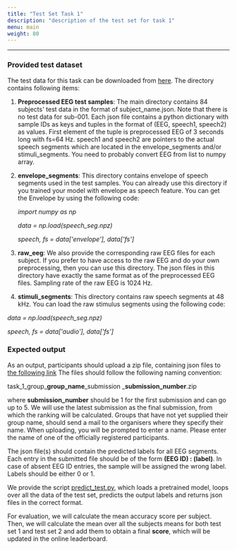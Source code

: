 ```yaml
---
title: "Test Set Task 1"
description: "description of the test set for task 1"
menu: main
weight: 80
---
```


---

### Provided test dataset

The test data for this task can be downloaded from [here](https://path).
The directory contains following items:
1) **Preprocessed EEG test samples**: The main directory contains 84 subjects' test data in the format 
of subject_name.json. Note that there is no test data for sub-001. Each json file contains a python dictionary with 
sample IDs as keys and tuples in the format of (EEG, speech1, speech2) as values. First element of the tuple is preprocessed
EEG of 3 seconds long with fs=64 Hz. speech1 and speech2 are pointers to the actual speech segments which are located 
in the envelope_segments and/or stimuli_segments. You need to probably convert EEG from list to numpy array.

2) **envelope_segments**: This directory contains envelope of speech segments used in the test samples. You can already use this 
directory if you trained your model with envelope as speech feature. You can get the Envelope by using the following code:

    *import numpy as np*
    
    *data = np.load(speech_seg.npz)*
    
    *speech, fs = data['envelope'], data['fs']*

3) **raw_eeg**: We also provide the corresponding raw EEG files for each subject. If you prefer to have access
to the raw EEG and do your own preprocessing, then you can use this directory. The json files in this directory have exactly
the same format as of the preprocessed EEG files. Sampling rate of the raw EEG is 1024 Hz.

4) **stimuli_segments**: This directory contains raw speech segments at 48 kHz. You can load the raw stimulus segments
using the following code:

*data = np.load(speech_seg.npz)*

*speech, fs = data['audio'], data['fs']*



### Expected output 

 As an output, participants should upload a zip file, containing json files to [the following link](https://kuleuven-my.sharepoint.com/:f:/g/personal/lies_bollens_kuleuven_be/EqTaLSL7EQ5EtDgSf-W844QBKuAbvuJoagzaVBZEtDx7Dw)
 The files should follow the following naming convention: 
 
 task_1_group_**group_name**_submission _**submission_number**.zip
 
 where **submission_number** should be 1 for 
 the first submission and can go up to 5. We will use the latest submission as the final submission, from which the ranking will be calculated. Groups that have not yet supplied their group name, should send a mail to the
 organisers where they specify their name. When uploading, you will be prompted to enter a name. Please enter the name of one of the officially registered participants. 
 
The json file(s) should contain the predicted labels for all EEG segments. Each entry in the submitted file should be of the form **(EEG ID) : (label)**. In case of absent EEG
ID entries, the sample will be assigned the wrong label. Labels should be either 0 or 1. 

We provide the script [predict_test.py](https://github.com/exporl/auditory-eeg-challenge-2023-code/blob/main/task1_match_mismatch/experiments/predict_test.py), which loads a pretrained model, loops over all the data of the test set, predicts the output labels and returns json files
in the correct format. 

For evaluation, we will calculate the mean accuracy score per subject. Then, we will calculate the mean over all the subjects means for both 
test set 1 and test set 2 and add them to obtain a final **score**, which will be updated in the online leaderboard. 
